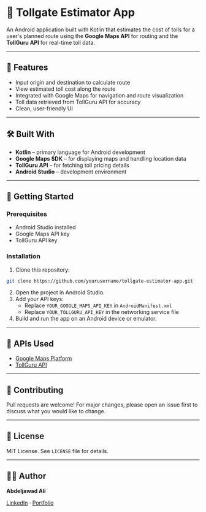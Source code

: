 # 🚗 Tollgate Estimator App

An Android application built with Kotlin that estimates the cost of tolls for a user's planned route using the **Google Maps API** for routing and the **TollGuru API** for real-time toll data.

---

## 📱 Features

- Input origin and destination to calculate route
- View estimated toll cost along the route
- Integrated with Google Maps for navigation and route visualization
- Toll data retrieved from TollGuru API for accuracy
- Clean, user-friendly UI

---

## 🛠️ Built With

- **Kotlin** – primary language for Android development
- **Google Maps SDK** – for displaying maps and handling location data
- **TollGuru API** – for fetching toll pricing details
- **Android Studio** – development environment

---

## 🚀 Getting Started

### Prerequisites
- Android Studio installed
- Google Maps API key
- TollGuru API key

### Installation

1. Clone this repository:
```bash
git clone https://github.com/yourusername/tollgate-estimator-app.git
```

2. Open the project in Android Studio.
3. Add your API keys:
   - Replace `YOUR_GOOGLE_MAPS_API_KEY` in `AndroidManifest.xml`
   - Replace `YOUR_TOLLGURU_API_KEY` in the networking service file
4. Build and run the app on an Android device or emulator.


---

## 📡 APIs Used
- [Google Maps Platform](https://developers.google.com/maps/documentation)
- [TollGuru API](https://tollguru.com/developers/overview)

---

## 🤝 Contributing
Pull requests are welcome! For major changes, please open an issue first to discuss what you would like to change.

---

## 📄 License
MIT License. See `LICENSE` file for details.

---

## 🙋‍♂️ Author
**Abdeljawad Ali**

[LinkedIn](https://www.linkedin.com/in/abdeljawadali) · [Portfolio](https://your-portfolio-site.com)
